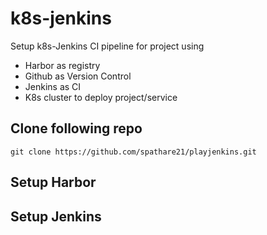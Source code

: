 # k8s-jenkins

Setup k8s-Jenkins CI pipeline for project using
-  Harbor as registry
-  Github as Version Control
-  Jenkins as CI
-  K8s cluster to deploy project/service

## Clone following repo 

```git clone https://github.com/spathare21/playjenkins.git```

## Setup Harbor 

## Setup Jenkins
